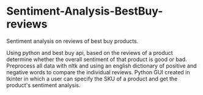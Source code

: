 Sentiment-Analysis-BestBuy-reviews
==================================
Sentiment analysis on reviews of best buy products.

Using python and best buy api, based on the reviews of a product determine whether the overall sentiment of that product is good or bad. Preprocess all data with nltk and using an english dictionary of positive and negative words to compare the individual reviews. Python GUI created in tkinter in which a user can specify the SKU of a product and get the product's sentiment analysis.
